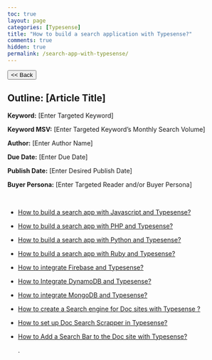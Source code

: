 ```yaml
---
toc: true
layout: page
categories: [Typesense]
title: "How to build a search application with Typesense?"
comments: true
hidden: true
permalink: /search-app-with-typesense/
---
```


<button class="back-button" onclick="window.history.back()"><< Back</button>

## Outline: [Article Title]

**Keyword:** [Enter Targeted Keyword]

**Keyword MSV:** [Enter Targeted Keyword’s Monthly Search Volume]

**Author:** [Enter Author Name]

**Due Date:** [Enter Due Date]

**Publish Date:** [Enter Desired Publish Date]

**Buyer Persona:** [Enter Targeted Reader and/or Buyer Persona]

<br>

<ul>
<li><p><a href="https://aviyeldevrel.github.io/Aviyel-Blogs-Review/search-app-with-typesense-javascript/">How to build a search app with Javascript and Typesense?</a><p>
<li><p><a href="https://aviyeldevrel.github.io/Aviyel-Blogs-Review/search-app-with-typesense-php/">How to build a search app with PHP and Typesense?</a><p>
<li><p><a href="https://aviyeldevrel.github.io/Aviyel-Blogs-Review/search-app-with-typesense-python/">How to build a search app with Python and Typesense?</a><p>
<li><p><a href="https://aviyeldevrel.github.io/Aviyel-Blogs-Review/search-app-with-typesense-ruby/">How to build a search app with Ruby and Typesense?</a><p>
<li><p><a href="https://aviyeldevrel.github.io/Aviyel-Blogs-Review/integrate-firebase-typesense/">How to integrate Firebase and Typesense?</a><p>
<li><p><a href="https://aviyeldevrel.github.io/Aviyel-Blogs-Review/integrate-dynamodb-typesense/">How to Integrate DynamoDB and Typesense?</a><p>
<li><p><a href="https://aviyeldevrel.github.io/Aviyel-Blogs-Review/integrate-mongodb-typesense/">How to integrate MongoDB and Typesense?</a><p>
<li><p><a href="https://aviyeldevrel.github.io/Aviyel-Blogs-Review/search-engine-with-typesense/">How to create a Search engine for Doc sites with Typesense ?</a><p>
<li><p><a href="https://aviyeldevrel.github.io/Aviyel-Blogs-Review/doc-search-scrapper-in-typesense/">How to set up Doc Search Scrapper in Typesense?</a><p>
<li><p><a href="https://aviyeldevrel.github.io/Aviyel-Blogs-Review/search-bar-in-doc-site-with-typesense/">How to Add a Search Bar to the Doc site with Typesense?</a><p>

.

